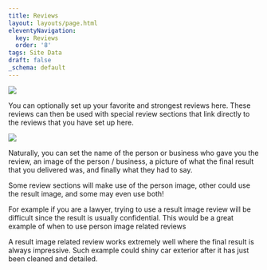 ```yaml
---
title: Reviews
layout: layouts/page.html
eleventyNavigation:
  key: Reviews
  order: '8'
tags: Site Data
draft: false
_schema: default
---
```

![](/assets/images/uploads/image-38.png)

You can optionally set up your favorite and strongest reviews here. These reviews can then be used with special review sections that link directly to the reviews that you have set up here.

![](/assets/images/uploads/image-39.png)

Naturally, you can set the name of the person or business who gave you the review, an image of the person / business, a picture of what the final result that you delivered was, and finally what they had to say.

Some review sections will make use of the person image, other could use the result image, and some may even use both!

For example if you are a lawyer, trying to use a result image review will be difficult since the result is usually confidential. This would be a great example of when to use person image related reviews

A result image related review works extremely well where the final result is always impressive. Such example could shiny car exterior after it has just been cleaned and detailed.